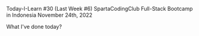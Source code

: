 Today-I-Learn #30 (Last Week #6)
SpartaCodingClub Full-Stack Bootcamp in Indonesia
November 24th, 2022

What I've done today?

